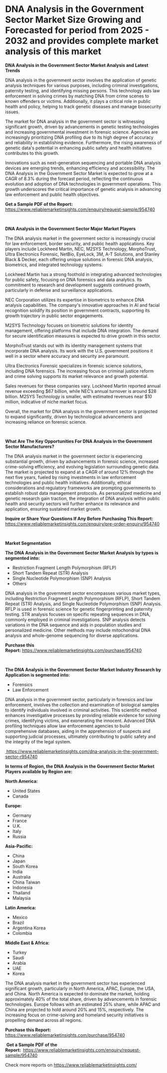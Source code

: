 <p><h1>DNA Analysis in the Government Sector Market Size Growing and Forecasted for period from 2025 - 2032 and provides complete market analysis of this market</h1></p><p><strong>DNA Analysis in the Government Sector Market Analysis and Latest Trends</strong></p>
<p><p>DNA analysis in the government sector involves the application of genetic analysis techniques for various purposes, including criminal investigations, paternity testing, and identifying missing persons. This technology aids law enforcement in solving crimes by matching DNA from crime scenes to known offenders or victims. Additionally, it plays a critical role in public health and policy, helping to track genetic diseases and manage biosecurity issues.</p><p>The market for DNA analysis in the government sector is witnessing significant growth, driven by advancements in genetic testing technologies and increasing governmental investment in forensic science. Agencies are increasingly prioritizing DNA profiling due to its high degree of accuracy and reliability in establishing evidence. Furthermore, the rising awareness of genetic data's potential in enhancing public safety and health initiatives contributes to this growth. </p><p>Innovations such as next-generation sequencing and portable DNA analysis devices are emerging trends, enhancing efficiency and accessibility. The DNA Analysis in the Government Sector Market is expected to grow at a CAGR of 8.3% during the forecast period, reflecting the continuous evolution and adoption of DNA technologies in government operations. This growth underscores the critical importance of genetic analysis in advancing law enforcement and public health objectives.</p></p>
<p><strong>Get a Sample PDF of the Report:&nbsp;</strong> <a href="https://www.reliablemarketinsights.com/enquiry/request-sample/954740?utm_campaign=2943&utm_medium=2&utm_source=Github&utm_content=ia&utm_term=07032025&utm_id=dna-analysis-in-the-government-sector">https://www.reliablemarketinsights.com/enquiry/request-sample/954740</a></p>
<p>&nbsp;</p>
<p><strong>DNA Analysis in the Government Sector Major Market Players</strong></p>
<p><p>The DNA analysis market in the government sector is increasingly crucial for law enforcement, border security, and public health applications. Key players include Lockheed Martin, NEC, M2SYS Technology, MorphoTrust, Ultra Electronics Forensic, NetBio, EyeLock, 3M, A-T Solutions, and Stanley Black & Decker, each offering unique solutions in forensic DNA analysis, biometrics, and integrated technology systems.</p><p>Lockheed Martin has a strong foothold in integrating advanced technologies for public safety, focusing on DNA forensics and data analytics. Its commitment to research and development suggests continued growth, particularly in defense and surveillance applications.</p><p>NEC Corporation utilizes its expertise in biometrics to enhance DNA analysis capabilities. The company's innovative approaches in AI and facial recognition solidify its position in government contracts, supporting its growth trajectory in public sector engagements.</p><p>M2SYS Technology focuses on biometric solutions for identity management, offering platforms that include DNA integration. The demand for secure identification measures is expected to drive growth in this sector. </p><p>MorphoTrust stands out with its identity management systems that incorporate DNA analysis. Its work with the U.S. government positions it well in a sector where accuracy and security are paramount.</p><p>Ultra Electronics Forensic specializes in forensic science solutions, including DNA forensics. The increasing focus on criminal justice reform and crime solving supports its market relevance and growth potential. </p><p>Sales revenues for these companies vary. Lockheed Martin reported annual revenue exceeding $67 billion, while NEC’s annual turnover is around $28 billion. M2SYS Technology is smaller, with estimated revenues near $10 million, indicative of niche market focus.</p><p>Overall, the market for DNA analysis in the government sector is projected to expand significantly, driven by technological advancements and increasing reliance on forensic science.</p></p>
<p>&nbsp;</p>
<p><strong>What Are The Key Opportunities For DNA Analysis in the Government Sector Manufacturers?</strong></p>
<p><p>The DNA analysis market in the government sector is experiencing substantial growth, driven by advancements in forensic science, increased crime-solving efficiency, and evolving legislation surrounding genetic data. The market is projected to expand at a CAGR of around 12% through the next five years, fueled by rising investments in law enforcement technologies and public health initiatives. Additionally, ethical considerations and regulatory frameworks are prompting governments to establish robust data management protocols. As personalized medicine and genetic research gain traction, the integration of DNA analysis within public health and security sectors will further enhance its relevance and application, ensuring sustained market growth.</p></p>
<p><strong>Inquire or Share Your Questions If Any Before Purchasing This Report:</strong> <a href="https://www.reliablemarketinsights.com/enquiry/pre-order-enquiry/954740?utm_campaign=2943&utm_medium=2&utm_source=Github&utm_content=ia&utm_term=07032025&utm_id=dna-analysis-in-the-government-sector">https://www.reliablemarketinsights.com/enquiry/pre-order-enquiry/954740</a></p>
<p>&nbsp;</p>
<p><strong>Market Segmentation</strong></p>
<p><strong>The DNA Analysis in the Government Sector Market Analysis by types is segmented into:</strong></p>
<p><ul><li>Restriction Fragment Length Polymorphism (RFLP)</li><li>Short Tandem Repeat (STR) Analysis</li><li>Single Nucleotide Polymorphism (SNP) Analysis</li><li>Others</li></ul></p>
<p><p>DNA analysis in the government sector encompasses various market types, including Restriction Fragment Length Polymorphism (RFLP), Short Tandem Repeat (STR) Analysis, and Single Nucleotide Polymorphism (SNP) Analysis. RFLP is used in forensic science for genetic fingerprinting and paternity testing. STR analysis focuses on specific repeating sequences in DNA, commonly employed in criminal investigations. SNP analysis detects variations in the DNA sequence and aids in population studies and personalized medicine. Other methods may include mitochondrial DNA analysis and whole-genome sequencing for diverse applications.</p></p>
<p><strong>Purchase this Report:&nbsp;</strong><a href="https://www.reliablemarketinsights.com/purchase/954740?utm_campaign=2943&utm_medium=2&utm_source=Github&utm_content=ia&utm_term=07032025&utm_id=dna-analysis-in-the-government-sector">https://www.reliablemarketinsights.com/purchase/954740</a></p>
<p>&nbsp;</p>
<p><strong>The DNA Analysis in the Government Sector Market Industry Research by Application is segmented into:</strong></p>
<p><ul><li>Forensics</li><li>Law Enforcement</li></ul></p>
<p><p>DNA analysis in the government sector, particularly in forensics and law enforcement, involves the collection and examination of biological samples to identify individuals involved in criminal activities. This scientific method enhances investigative processes by providing reliable evidence for solving crimes, identifying victims, and exonerating the innocent. Advanced DNA profiling techniques allow law enforcement agencies to build comprehensive databases, aiding in the apprehension of suspects and supporting judicial processes, ultimately contributing to public safety and the integrity of the legal system.</p></p>
<p><a href="https://www.reliablemarketinsights.com/dna-analysis-in-the-government-sector-r954740?utm_campaign=2943&utm_medium=2&utm_source=Github&utm_content=ia&utm_term=07032025&utm_id=dna-analysis-in-the-government-sector">&nbsp;https://www.reliablemarketinsights.com/dna-analysis-in-the-government-sector-r954740</a></p>
<p><strong>In terms of Region, the DNA Analysis in the Government Sector Market Players available by Region are:</strong></p>
<p>
    <p> <strong> North America: </strong>
        <ul>
            <li>United States</li>
            <li>Canada</li>
        </ul>
        </p> 
    <p> <strong> Europe: </strong>
        <ul>
            <li>Germany</li>
            <li>France</li>
            <li>U.K.</li>
            <li>Italy</li>
            <li>Russia</li>
        </ul>
        </p> 
    <p> <strong> Asia-Pacific: </strong>
        <ul>
            <li>China</li>
            <li>Japan</li>
            <li>South Korea</li>
            <li>India</li>
            <li>Australia</li>
            <li>China Taiwan</li>
            <li>Indonesia</li>
            <li>Thailand</li>
            <li>Malaysia</li>
        </ul>
        </p> 
    <p> <strong> Latin America: </strong>
        <ul>
            <li>Mexico</li>
            <li>Brazil</li>
            <li>Argentina Korea</li>
            <li>Colombia</li>
        </ul>
        </p> 
    <p> <strong> Middle East & Africa: </strong>
        <ul>
            <li>Turkey</li>
            <li>Saudi</li>
            <li>Arabia</li>
            <li>UAE</li>
            <li>Korea</li>
        </ul>
    </p>
    </p>
<p><p>The DNA analysis market in the government sector has experienced significant growth, particularly in North America, APAC, Europe, the USA, and China. North America is expected to dominate the market, holding approximately 40% of the total share, driven by advancements in forensic technologies. Europe follows with an estimated 25% share, while APAC and China are projected to hold around 20% and 15%, respectively. The increasing focus on crime-solving and homeland security initiatives is propelling demand across all regions.</p></p>
<p><strong>Purchase this Report: </strong><a href="https://www.reliablemarketinsights.com/purchase/954740?utm_campaign=2943&utm_medium=2&utm_source=Github&utm_content=ia&utm_term=07032025&utm_id=dna-analysis-in-the-government-sector">https://www.reliablemarketinsights.com/purchase/954740</a></p>
<p>&nbsp;<strong>Get a Sample PDF of the Report:&nbsp;&nbsp;</strong><a href="https://www.reliablemarketinsights.com/enquiry/request-sample/954740?utm_campaign=2943&utm_medium=2&utm_source=Github&utm_content=ia&utm_term=07032025&utm_id=dna-analysis-in-the-government-sector">https://www.reliablemarketinsights.com/enquiry/request-sample/954740</a></p>
<p><strong></strong></p>
<p>Check more reports on <a href="https://www.reliablemarketinsights.com/?utm_campaign=2943&utm_medium=2&utm_source=Github&utm_content=ia&utm_term=07032025&utm_id=dna-analysis-in-the-government-sector">https://www.reliablemarketinsights.com/</a></p>